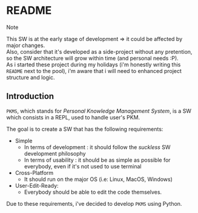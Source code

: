 # README

> [!NOTE] 
> This SW is at the early stage of development $\Rightarrow$ it could be affected by major changes. <br/>
> Also, consider that it's developed as a side-project without any pretention, so the SW architecture will grow within time (and personal needs :P). <br/>
> As i started these project during my holidays (i'm honestly writing this `README` next to the pool), i'm aware that i will need to enhanced project structure and logic.

## Introduction

`PKMS`, which stands for *Personal Knowledge Management System*, is a SW which consists in a REPL, used to handle user's PKM.

The goal is to create a SW that has the following requirements:
- Simple 
    - In terms of development : it should follow the *suckless* SW development philosophy
    - In terms of usability   : it should be as simple as possible for everybody, even if it's not used to use terminal
- Cross-Platform
    - It should run on the major OS (i.e: Linux, MacOS, Windows)
- User-Edit-Ready:
    - Everybody should be able to edit the code themselves. 

Due to these requirements, i've decided to develop `PKMS` using Python.